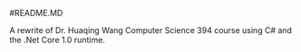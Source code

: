 #README.MD

A rewrite of Dr. Huaqing Wang Computer Science 394 course using C# and the .Net Core 1.0 runtime. 